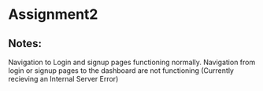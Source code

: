 # Assignment2

## Notes: 
Navigation to Login and signup pages functioning normally.
Navigation from login or signup pages to the dashboard are not functioning (Currently recieving an Internal Server Error)
